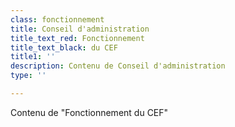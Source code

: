 ```yaml
---
class: fonctionnement
title: Conseil d'administration
title_text_red: Fonctionnement
title_text_black: du CEF
title1: ''
description: Contenu de Conseil d'administration
type: ''

---
```

Contenu de "Fonctionnement du CEF"